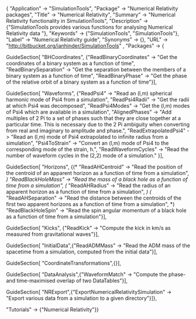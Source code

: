 
{
 "Application" -> "SimulationTools",
 "Package" -> "Numerical Relativity packages",
 "Title" -> "Numerical Relativity",
 "Summary" -> 
   "Numerical Relativity functionality in SimulationTools",
 "Description" -> 
   {"SimulationTools provides various functions for analysing Numerical Relativity data "},
 "Keywords" -> {"SimulationTools", "SimulationTools"},
 "Label" -> "Numerical Relativity guide",
 "Synonyms" -> {},
 "URL" -> "http://bitbucket.org/ianhinder/SimulationTools" ,
 "Packages" -> {

   GuideSection[
     "BHCoordinates",
     {"ReadBinaryCoordinates" -> "Get the coordinates of a binary system as a function of time",
     "ReadBinarySeparation" -> "Get the separation between the members of a binary system as a function of time",
     "ReadBinaryPhase" -> "Get the phase of the relative orbit of a binary system as a function of time"}],

   GuideSection[
     "Waveforms",
     {"ReadPsi4" -> "Read an (l,m) spherical harmonic mode of Psi4 from a simulation", 
      "ReadPsi4Radii" -> "Get the radii at which Psi4 was decomposed",
      "ReadPsi4Modes" -> "Get the (l,m) modes of Psi4 which are available in a simulation",
      "AlignedPhases" -> "Add multiples of 2 Pi to a set of phases such that they are close together at a particular time.  This is necessary due to the 2 Pi ambiguity when converting from real and imaginary to amplitude and phase.",
      "ReadExtrapolatedPsi4" -> "Read an (l,m) mode of Psi4 extrapolated to infinite radius from a simulation",
      "Psi4ToStrain" -> "Convert an (l,m) mode of Psi4 to the corresponding mode of the strain, h.",
      "ReadWaveformCycles" -> "Read the number of waveform cycles in the (2,2) mode of a simulation."
     }],

   GuideSection[
     "Horizons",
     {(* "ReadAHCentroid" -> "Read the position of the centroid of an apparent horizon as a function of time from a simulation", *)
      "ReadBlackHoleMass" -> "Read the mass of a black hole as a function of time from a simulation",
      (* "ReadAHRadius" -> "Read the radius of an apparent horizon as a function of time from a simulation", *)
     (* "ReadAHSeparation" -> "Read the distance between the centroids of the first two apparent horizons as a function of time from a simulation", *)
      "ReadBlackHoleSpin" -> "Read the spin angular momentum of a black hole as a function of time from a simulation"}],

   GuideSection[
     "Kicks",
     {"ReadKick" -> "Compute the kick in km/s as measured from gravitational waves"}],

   GuideSection[
     "InitialData",{"ReadADMMass" -> "Read the ADM mass of the spacetime from a simulation, computed from the initial data"}],

   GuideSection[
     "CoordinateTransformations",{}],

   GuideSection[
     "DataAnalysis",{"WaveformMatch" -> "Compute the phase- and time-maximised overlap of two DataTables"}],

   GuideSection[
     "NRExport",{"ExportNumericalRelativitySimulation" -> "Export various data from a simulation to a given directory"}]},

  "Tutorials" -> {"Numerical Relativity"}}
